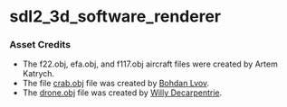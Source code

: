 # sdl2_3d_software_renderer

### Asset Credits
- The f22.obj, efa.obj, and f117.obj aircraft files were created by Artem Katrych.
- The file [crab.obj](./assets/crab.obj) file was created by [Bohdan Lvov](https://sketchfab.com/ostapblendercg).
- The [drone.obj](./assets/drone.obj) file was created by [Willy Decarpentrie](https://sketchfab.com/skudgee).
